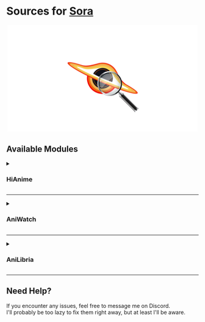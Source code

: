 # Sources for [Sora](https://github.com/cranci1/Sora)

<div align="center"> 
  <img src="https://github.com/50n50/sources/blob/main/asset.png?raw=true" width="500px">
  <br>
</div>

## Available Modules

<details>

<summary>

### HiAnime 

</summary>

### HiAnime
**File:** `HiAnime.json`  
**Description:** HiAnime JavaScript module utilizing the AniWatch API (requires `hianime.js`).<br>
**Note:** *Currently supports only dubbed versions until soft subs issue is resolved.* <br>
**Language:** English. (DUB)<br>
**App version:** V2 and up <br><br>
[<kbd> <br> Add to Sora <br> </kbd>](https://tinyurl.com/yeynb6kp)
</details>

---

<details>

<summary>

### AniWatch

</summary>

### AniWatch
**File:** `AniWatch.json`  
**Description:** AniWatch JavaScript module utilizing the Anime-API (requires `aniwatch.js`). <br> 
**Note:** *Currently supports only dubbed versions until soft subs issue is resolved.* <br>
**Language:** English. (DUB) <br>
**App version:** V2 and up <br><br>
[<kbd> <br> Add to Sora <br> </kbd>](https://tinyurl.com/4hsud48m)
</details>

---
<details>

<summary>
  
### AniLibria

</summary>

### AniLibria
**File:** `AniLibria.json`  
**Description:** AniLibria JavaScript module utilizing the AniLibria-API (requires `AniLibria.js`). <br> 
**Language:** Russian. <br>
**App version:** V2 and up <br><br>
[<kbd> <br> Add to Sora <br> </kbd>](https://tinyurl.com/3ke8j42n)
</details>

---

## Need Help?
If you encounter any issues, feel free to message me on Discord.  
I'll probably be too lazy to fix them right away, but at least I'll be aware.

 









